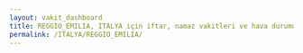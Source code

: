 ```yaml
---
layout: vakit_dashboard
title: REGGIO_EMILIA, ITALYA için iftar, namaz vakitleri ve hava durumu - ilçe/eyalet seç
permalink: /ITALYA/REGGIO_EMILIA/
---
```


<script type="text/javascript">
  var GLOBAL_COUNTRY = 'ITALYA';
  var GLOBAL_CITY = 'REGGIO_EMILIA';
  var GLOBAL_STATE = '';
  var lat = 72;
  var lon = 21;
</script>
